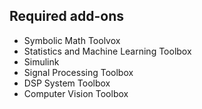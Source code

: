 ## Required add-ons

* Symbolic Math Toolvox
* Statistics and Machine Learning Toolbox
* Simulink
* Signal Processing Toolbox
* DSP System Toolbox
* Computer Vision Toolbox